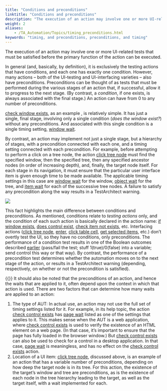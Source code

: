 ```yaml
--- 
title: "Conditions and preconditions"
linktitle: "Conditions and preconditions"
description: "The execution of an action may involve one or more UI-related tests that must be satisfied before the primary function of the action can be executed."
weight: 2
aliases: 
    - /TA_Automation/Topics/timing_preconditions.html
keywords: "timing, and preconditions, preconditions, and timing"
---
```


The execution of an action may involve one or more UI-related tests that must be satisfied before the primary function of the action can be executed.

In general \(and, basically, by definition\), it is exclusively the testing actions that have conditions, and each one has exactly one condition. However, many actions – both of the UI-testing and UI-interfacing varieties – also have preconditions. Preconditions can be thought of as tests that must be performed during the various stages of an action that, if successful, allow it to progress to the next stage. \(By contrast, a *condition*, if one exists, is always associated with the final stage.\) An action can have from 0 to any number of preconditions.

[check window exists](/automation-guide/action-based-testing-language/built-in-actions/user-interface-actions/window/check-window-exists), as an example , is relatively simple. It has just a single, final stage, involving only a single condition \(*does the window exist?*\) without any preconditions. And associated with this single condition is a single timing setting, [window wait](/automation-guide/action-based-testing-language/built-in-settings/timing-settings/window-wait).

By contrast, an action may implement not just a single stage, but a hierarchy of stages, with a precondition connected with each one, and a timing setting connected with each precondition. For example, before attempting to perform a click on a tree node, the action [click tree node](/automation-guide/action-based-testing-language/built-in-actions/user-interface-actions/tree-view/click-tree-node) must find the specified window, then the specified tree, then any specified ancestor nodes \(in order of increasing depth\), and, finally, the target node itself. For each stage in its navigation, it must ensure that the particular user interface item is given enough time to be made available. The applicable timing settings in this case are [window wait](/automation-guide/action-based-testing-language/built-in-settings/timing-settings/window-wait) for the window, [object wait](/automation-guide/action-based-testing-language/built-in-settings/timing-settings/object-wait) for the tree, and [item wait](/automation-guide/action-based-testing-language/built-in-settings/timing-settings/item-wait) for each of the successive tree nodes. A failure to satisfy any precondition along the way results in a TestArchitect warning.

![](/images/TA_Automation/Images/timing_click_tree_node_sequence.png)

This fact highlights the main difference between conditions and preconditions. As mentioned, conditions relate to *testing actions* only, and the condition of each such action is basically declared in the action name: [if window exists](/automation-guide/action-based-testing-language/built-in-actions/test-support-actions/control-flow/if-window-exists), [does control exist](/automation-guide/action-based-testing-language/built-in-actions/user-interface-actions/control-element/does-control-exist), [check item not exists](/automation-guide/action-based-testing-language/built-in-actions/user-interface-actions/list-table-grid/check-item-not-exists), etc. Interfacing actions \([click tree node](/automation-guide/action-based-testing-language/built-in-actions/user-interface-actions/tree-view/click-tree-node), [enter](/automation-guide/action-based-testing-language/built-in-actions/user-interface-actions/control-element/enter), [click table cell](/automation-guide/action-based-testing-language/built-in-actions/user-interface-actions/list-table-grid/click-table-cell), [get selected items](/automation-guide/action-based-testing-language/built-in-actions/user-interface-actions/list-table-grid/get-selected-items), etc.\) don’t overtly test the UI, so they have no conditions, only preconditions. The performance of a condition test results in one of the Boolean outcomes described [earlier](/automation-guide/action-based-testing-language/the-test-language/timing/understanding-action-types-and-condition-types/classifying-ui-interactive-actions#class_action_testing_actions) \(pass/fail the test; stuff 1\(true\)/0\(false\) into a variable; send control this way or that way\). By contrast, the performance of a precondition test determines whether the automation moves on to the next stage of the action, or results in a TestArchitect warning \(depending, respectively, on whether or not the precondition is satisfied\).

{{<note>}} It should also be noted that the preconditions of an action, and hence the waits that are applied to it, often depend upon the context in which that action is used. There are two factors that can determine how many waits are applied to an action:

1.  The type of AUT: In actual use, an action may not use the full set of timing settings listed for it. For example, in its help topic, the action [check control exists](/automation-guide/action-based-testing-language/built-in-actions/user-interface-actions/control-element/check-control-exists) has [page wait](/automation-guide/action-based-testing-language/built-in-settings/timing-settings/page-wait) listed as one of the settings that applies to it. This makes sense when the AUT is a web application, where [check control exists](/automation-guide/action-based-testing-language/built-in-actions/user-interface-actions/control-element/check-control-exists) is used to verify the existence of an HTML element on a web page. \(In that case, it’s important to ensure that the page has fully loaded in the browser window.\) But [check control exists](/automation-guide/action-based-testing-language/built-in-actions/user-interface-actions/control-element/check-control-exists) can also be used to check for a control in a desktop application. In that case, [page wait](/automation-guide/action-based-testing-language/built-in-settings/timing-settings/page-wait) is meaningless, and has no effect on the [check control exists](/automation-guide/action-based-testing-language/built-in-actions/user-interface-actions/control-element/check-control-exists) action.
2.  Location of a UI item: [click tree node](/automation-guide/action-based-testing-language/built-in-actions/user-interface-actions/tree-view/click-tree-node), discussed above, is an example of an action that has a variable number of preconditions, depending on how deep the target node is in its tree. For this action, the existence of the target’s window and tree are preconditions, as is the existence of each node in the tree hierarchy leading to the target, as well as the target itself, with a wait implemented for each.


